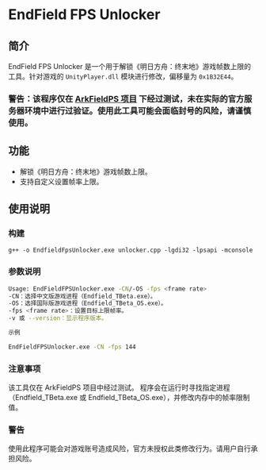 # EndField FPS Unlocker

## 简介

EndField FPS Unlocker 是一个用于解锁《明日方舟：终末地》游戏帧数上限的工具。针对游戏的 `UnityPlayer.dll` 模块进行修改，偏移量为 `0x1B32E44`。

### **警告**：该程序仅在 [ArkFieldPS 项目](https://github.com/SuikoAkari/ArkFieldPS) 下经过测试，未在实际的官方服务器环境中进行过验证。使用此工具可能会面临封号的风险，请谨慎使用。

## 功能

- 解锁《明日方舟：终末地》游戏帧数上限。
- 支持自定义设置帧率上限。

## 使用说明

### 构建

```
g++ -o EndfieldFpsUnlocker.exe unlocker.cpp -lgdi32 -lpsapi -mconsole
```

### 参数说明

```bash
Usage: EndFieldFPSUnlocker.exe -CN/-OS -fps <frame rate>
-CN：选择中文版游戏进程（Endfield_TBeta.exe）。
-OS：选择国际版游戏进程（Endfield_TBeta_OS.exe）。
-fps <frame rate>：设置目标上限帧率。
-v 或 --version：显示程序版本。

示例

EndFieldFPSUnlocker.exe -CN -fps 144
```

### 注意事项
该工具仅在 ArkFieldPS 项目中经过测试。
程序会在运行时寻找指定进程（Endfield_TBeta.exe 或 Endfield_TBeta_OS.exe），并修改内存中的帧率限制值。

### 警告
使用此程序可能会对游戏账号造成风险，官方未授权此类修改行为。请用户自行承担风险。